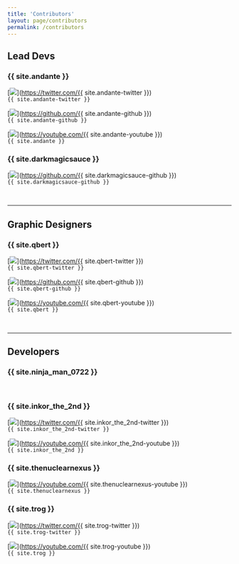 ```yaml
---
title: 'Contributors'
layout: page/contributors
permalink: /contributors
---
```


## Lead Devs

### {{ site.andante }}
[![][twitter]](https://twitter.com/{{ site.andante-twitter }})  
`{{ site.andante-twitter }}`  

[![][github]](https://github.com/{{ site.andante-github }})  
`{{ site.andante-github }}`  

[![][youtube]](https://youtube.com/{{ site.andante-youtube }})  
`{{ site.andante }}`

### {{ site.darkmagicsauce }}
<!-- [![][twitter]](https://twitter.com/{{ site.darkmagicsauce-twitter }})  
`{{ site.darkmagicsauce-twitter }}`   -->

[![][github]](https://github.com/{{ site.darkmagicsauce-github }})  
`{{ site.darkmagicsauce-github }}`  

<!-- 
[![][youtube]](https://youtube.com/{{ site.darkmagicsauce-youtube }})  
`{{ site.darkmagicsauce }}` -->

<div>
    <br><hr>
</div>

## Graphic Designers

### {{ site.qbert }}
[![][twitter]](https://twitter.com/{{ site.qbert-twitter }})  
`{{ site.qbert-twitter }}`  

[![][github]](https://github.com/{{ site.qbert-github }})  
`{{ site.qbert-github }}`  

[![][youtube]](https://youtube.com/{{ site.qbert-youtube }})  
`{{ site.qbert }}`

<div>
    <br><hr>
</div>

## Developers

### {{ site.ninja_man_0722 }}
<!-- [![][twitter]](https://twitter.com/{{ site.ninja_man_0722-twitter }})  
`{{ site.ninja_man_0722-twitter }}`  

[![][github]](https://github.com/{{ site.ninja_man_0722-github }})  
`{{ site.ninja_man_0722-github }}`  

[![][youtube]](https://youtube.com/{{ site.ninja_man_0722-youtube }})  
`{{ site.ninja_man_0722 }}` -->

<div>
    <br>
</div>

### {{ site.inkor_the_2nd }}
[![][twitter]](https://twitter.com/{{ site.inkor_the_2nd-twitter }})  
`{{ site.inkor_the_2nd-twitter }}`  

<!-- [![][github]](https://github.com/{{ site.inkor_the_2nd-github }})  
`{{ site.inkor_the_2nd-github }}`  
 -->
[![][youtube]](https://youtube.com/{{ site.inkor_the_2nd-youtube }})  
`{{ site.inkor_the_2nd }}`  

### {{ site.thenuclearnexus }}
<!-- [![][twitter]](https://twitter.com/{{ site.thenuclearnexus-twitter }})  
`{{ site.thenuclearnexus-twitter }}`   -->

<!-- [![][github]](https://github.com/{{ site.thenuclearnexus-github }})  
`{{ site.thenuclearnexus-github }}`  
 -->
[![][youtube]](https://youtube.com/{{ site.thenuclearnexus-youtube }})  
`{{ site.thenuclearnexus }}`  

### {{ site.trog }}
[![][twitter]](https://twitter.com/{{ site.trog-twitter }})  
`{{ site.trog-twitter }}`  

<!-- [![][github]](https://github.com/{{ site.trog-github }})  
`{{ site.trog-github }}`  
 -->
[![][youtube]](https://youtube.com/{{ site.trog-youtube }})  
`{{ site.trog }}`  

<div>
    <br>
</div>

[twitter]: /assets/logos/twitter.svg
[github]: /assets/logos/github.svg
[youtube]: /assets/logos/youtube.svg
